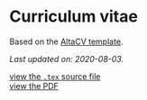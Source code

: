 # Curriculum vitae

Based on the [AltaCV template](https://www.overleaf.com/latex/templates/altacv-template/trgqjpwnmtgv).

*Last updated on: 2020-08-03.*

[view the `.tex` source file](curriculum-vitae.tex)\
[view the PDF](curriculum-vitae.pdf)
